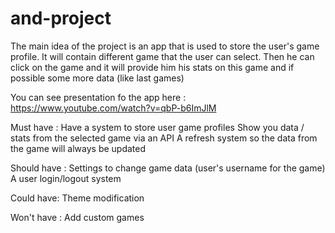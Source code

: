 # and-project

The main idea of the project is an app that is used to store the user's game profile. It will contain different game that the user can select. Then he can click on the game and it will provide him his stats on this game and if possible some more data (like last games)

You can see presentation fo the app here : https://www.youtube.com/watch?v=qbP-b6ImJlM


Must have : 
Have a system to store user game profiles
Show you data / stats from the selected game via an API
A refresh system so the data from the game will always be updated

Should have :
Settings to change game data (user's username for the game)
A user login/logout system 

Could have:
Theme modification

Won't have :
Add custom games 
